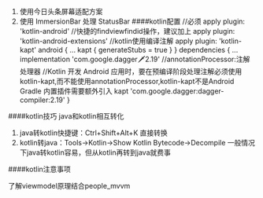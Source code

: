 1. 使用今日头条屏幕适配方案
2. 使用 ImmersionBar 处理 StatusBar
####kotlin配置
//必须
apply plugin: 'kotlin-android'
//快捷的findviewfindid操作，建议加上
apply plugin: 'kotlin-android-extensions'
//kotlin使用编译注解
apply plugin: 'kotlin-kapt'
android {
    ...
    kapt {
        generateStubs = true
    }
}
dependencies {
    ...
    implementation 'com.google.dagger:dagger:2.19'
    //annotationProcessor:注解处理器
    //Kotlin 开发 Android 应用时，要在预编译阶段处理注解必须使用 kotlin-kapt,而不能使用annotationProcessor,kotlin-kapt不是Android Gradle 内置插件需要额外引入
    kapt  'com.google.dagger:dagger-compiler:2.19'
}


####kotlin技巧
java和kotlin相互转化
1. java转kotlin快捷键：Ctrl+Shift+Alt+K 直接转换
2. kotlin转java：Tools->Kotlin->Show Kotlin Bytecode->Decompile
一般情况下java转kotlin容易，但从kotlin再转到java就费事

####kotlin注意事项

了解viewmodel原理结合people_mvvm

                       

